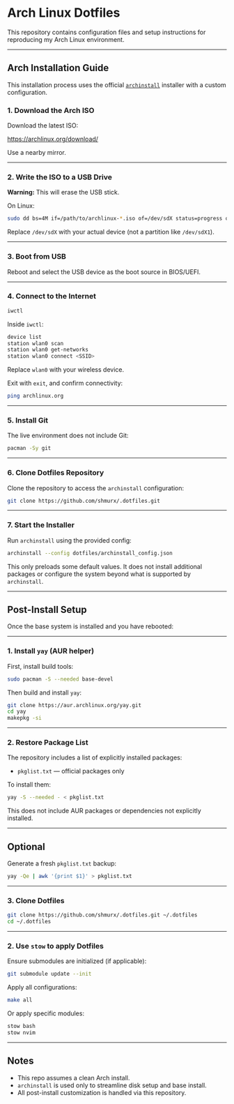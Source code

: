 # Arch Linux Dotfiles

This repository contains configuration files and setup instructions for reproducing my Arch Linux environment.

---

## Arch Installation Guide

This installation process uses the official [`archinstall`](https://wiki.archlinux.org/title/Archinstall) installer with a custom configuration.

### 1. Download the Arch ISO

Download the latest ISO:

https://archlinux.org/download/

Use a nearby mirror.

---

### 2. Write the ISO to a USB Drive

**Warning:** This will erase the USB stick.

On Linux:

```bash
sudo dd bs=4M if=/path/to/archlinux-*.iso of=/dev/sdX status=progress oflag=sync
```

Replace `/dev/sdX` with your actual device (not a partition like `/dev/sdX1`).

---

### 3. Boot from USB

Reboot and select the USB device as the boot source in BIOS/UEFI.

---

### 4. Connect to the Internet

```bash
iwctl
```

Inside `iwctl`:

```bash
device list
station wlan0 scan
station wlan0 get-networks
station wlan0 connect <SSID>
```

Replace `wlan0` with your wireless device.

Exit with `exit`, and confirm connectivity:

```bash
ping archlinux.org
```

---

### 5. Install Git

The live environment does not include Git:

```bash
pacman -Sy git
```

---

### 6. Clone Dotfiles Repository

Clone the repository to access the `archinstall` configuration:

```bash
git clone https://github.com/shmurx/.dotfiles.git
```

---

### 7. Start the Installer

Run `archinstall` using the provided config:

```bash
archinstall --config dotfiles/archinstall_config.json
```

This only preloads some default values. It does not install additional packages or configure the system beyond what is supported by `archinstall`.

---

## Post-Install Setup

Once the base system is installed and you have rebooted:

---

### 1. Install `yay` (AUR helper)

First, install build tools:

```bash
sudo pacman -S --needed base-devel
```

Then build and install `yay`:

```bash
git clone https://aur.archlinux.org/yay.git
cd yay
makepkg -si
```

---

### 2. Restore Package List

The repository includes a list of explicitly installed packages:

- `pkglist.txt` — official packages only

To install them:

```bash
yay -S --needed - < pkglist.txt
```

This does not include AUR packages or dependencies not explicitly installed.

---

## Optional

Generate a fresh `pkglist.txt` backup:

```bash
yay -Qe | awk '{print $1}' > pkglist.txt
```

---


### 3. Clone Dotfiles

```bash
git clone https://github.com/shmurx/.dotfiles.git ~/.dotfiles
cd ~/.dotfiles
```

---

### 2. Use `stow` to apply Dotfiles

Ensure submodules are initialized (if applicable):

```bash
git submodule update --init
```

Apply all configurations:

```bash
make all
```

Or apply specific modules:

```bash
stow bash
stow nvim
```

---

## Notes

- This repo assumes a clean Arch install.
- `archinstall` is used only to streamline disk setup and base install.
- All post-install customization is handled via this repository.
